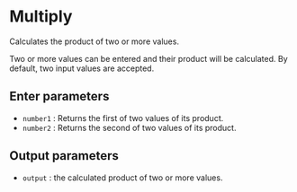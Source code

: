 # Multiply

Calculates the product of two or more values.

Two or more values can be entered and their product will be calculated. By default, two input values are accepted.

## Enter parameters

- `number1` : Returns the first of two values of its product.
- `number2` : Returns the second of two values of its product.

## Output parameters

- `output` : the calculated product of two or more values.